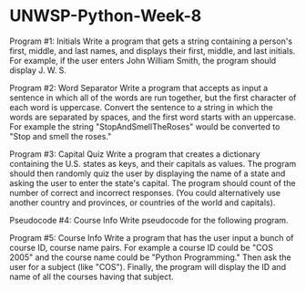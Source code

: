 # UNWSP-Python-Week-8
Program #1: Initials
Write a program that gets a string containing a person's first, middle, and last names, and displays their first, middle, and last initials.  For example, if the user enters John William Smith, the program should display J. W. S.

Program #2: Word Separator
Write a program that accepts as input a sentence in which all of the words are run together, but the first character of each word is uppercase.  Convert the sentence to a string in which the words are separated by spaces, and the first word starts with an uppercase.  For example the string "StopAndSmellTheRoses" would be converted to "Stop and smell the roses."

Program #3: Capital Quiz
Write a program that creates a dictionary containing the U.S. states as keys, and their capitals as values.  The program should then randomly quiz the user by displaying the name of a state and asking the user to enter the state's capital.  The program should count of the number of correct and incorrect responses.  (You could alternatively use another country and provinces, or countries of the world and capitals).

Pseudocode #4: Course Info
Write pseudocode for the following program.

Program #5: Course Info
Write a program that has the user input a bunch of course ID, course name pairs.  For example a course ID could be "COS 2005" and the course name could be "Python Programming."   Then ask the user for a subject (like "COS"). Finally,  the program will display the ID and name of all the courses having that subject.